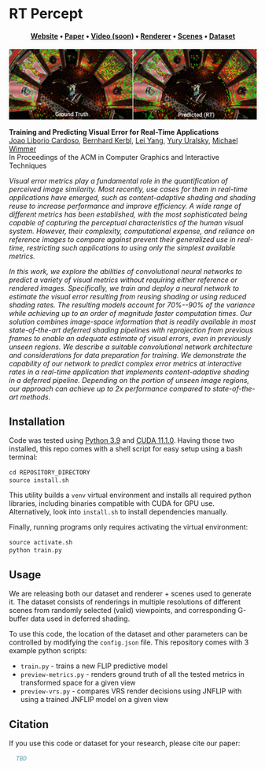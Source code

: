 # RT Percept
<div align="center">
<h4><a href="https://jaliborc.github.io/rt-percept/">Website</a> • <a href="https://jaliborc.github.io/rt-percept/paper.pdf">Paper</a> • <a href="">Video (soon)</a> • <a href="https://github.com/Jaliborc/rt-percept/tree/renderer">Renderer</a> • <a href="">Scenes</a> • <a href="">Dataset</a></h4>
</div>

![teaser](https://github.com/Jaliborc/rt-percept/blob/website/images/teaser.png?raw=true)

**Training and Predicting Visual Error for Real-Time Applications**  
[Joao Liborio Cardoso](https://www.jaliborc.com), [Bernhard Kerbl](https://scholar.google.com/citations?user=jeasMB0AAAAJ), [Lei Yang](https://www.leiy.cc/), [Yury Uralsky](), [Michael Wimmer](https://www.cg.tuwien.ac.at/staff/MichaelWimmer)  
In Proceedings of the ACM in Computer Graphics and Interactive Techniques

*Visual error metrics play a fundamental role in the quantification of perceived image similarity. Most recently, use cases for them in real-time applications have emerged, such as content-adaptive shading and shading reuse to increase performance and improve efficiency. A wide range of different metrics has been established, with the most sophisticated being capable of capturing the perceptual characteristics of the human visual system. However, their complexity, computational expense, and reliance on reference images to compare against prevent their generalized use in real-time, restricting such applications to using only the simplest available metrics.*

*In this work, we explore the abilities of convolutional neural networks to predict a variety of visual metrics without requiring either reference or rendered images. Specifically, we train and deploy a neural network to estimate the visual error resulting from reusing shading or using reduced shading rates. The resulting models account for 70%--90% of the variance while achieving up to an order of magnitude faster computation times. Our solution combines image-space information that is readily available in most state-of-the-art deferred shading pipelines with reprojection from previous frames to enable an adequate estimate of visual errors, even in previously unseen regions. We describe a suitable convolutional network architecture and considerations for data preparation for training. We demonstrate the capability of our network to predict complex error metrics at interactive rates in a real-time application that implements content-adaptive shading in a deferred pipeline. Depending on the portion of unseen image regions, our approach can achieve up to 2x performance compared to state-of-the-art methods.*

## Installation
Code was tested using [Python 3.9](https://www.python.org/downloads/) and [CUDA 11.1.0](https://developer.nvidia.com/cuda-toolkit-archive). Having those two installed, this repo comes with a shell script for easy setup using a bash terminal:

```shell
cd REPOSITORY_DIRECTORY
source install.sh
```

This utility builds a `venv` virtual environment and installs all required python libraries, including binaries compatible with CUDA for GPU use. Alternatively, look into `install.sh` to install dependencies manually.

Finally, running programs only requires activating the virtual environment:

```shell
source activate.sh
python train.py
```

## Usage
We are releasing both our dataset and renderer + scenes used to generate it. The dataset consists of renderings in multiple resolutions of different scenes from randomly selected (valid) viewpoints, and corresponding G-buffer data used in deferred shading.

To use this code, the location of the dataset and other parameters can be controlled by modifying the `config.json` file. This repository comes with 3 example python scripts:
* `train.py` - trains a new FLIP predictive model
* `preview-metrics.py` - renders ground truth of all the tested metrics in transformed space for a given view
* `preview-vrs.py` - compares VRS render decisions using JNFLIP with using a trained JNFLIP  model on a given view

## Citation
If you use this code or dataset for your research, please cite our paper:

```bibtex
  TBD
```
